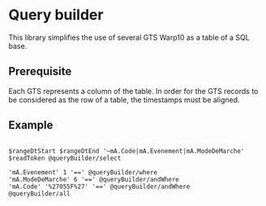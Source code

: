 # Query builder

This library simplifies the use of several GTS Warp10 as a table of a SQL base.

## Prerequisite

Each GTS represents a column of the table. In order for the GTS records to be considered as the row of a table, the timestamps must be aligned.

## Example

```

$rangeDtStart $rangeDtEnd '~mA.Code|mA.Evenement|mA.ModeDeMarche' $readToken @queryBuilder/select

'mA.Evenement' 1 '==' @queryBuilder/where 
'mA.ModeDeMarche' 6 '==' @queryBuilder/andWhere 
'mA.Code' '%27055F%27' '==' @queryBuilder/andWhere
@queryBuilder/all

```
